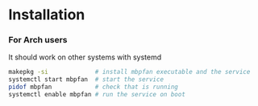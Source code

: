 # Installation

### For Arch users
It should work on other systems with systemd

```bash
makepkg -si             # install mbpfan executable and the service
systemctl start mbpfan  # start the service
pidof mbpfan            # check that is running
systemctl enable mbpfan # run the service on boot
```

